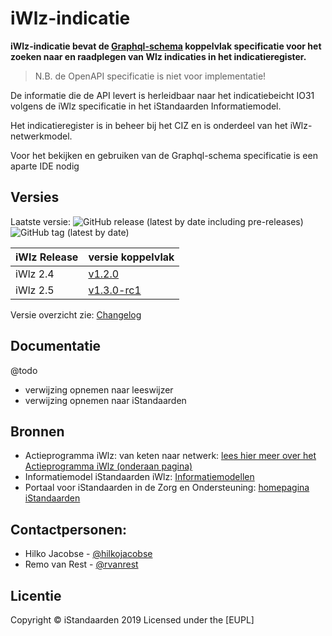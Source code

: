 # iWlz-indicatie
**iWlz-indicatie bevat de [Graphql-schema](/gql-specificatie) koppelvlak specificatie voor het zoeken naar en raadplegen van Wlz indicaties in het indicatieregister.**

> N.B. de OpenAPI specificatie is niet voor implementatie!

De informatie die de API levert is herleidbaar naar het indicatiebeicht IO31 volgens de iWlz specificatie in het iStandaarden Informatiemodel.

Het indicatieregister is in beheer bij het CIZ en is onderdeel van het iWlz-netwerkmodel.

Voor het bekijken en gebruiken van de Graphql-schema specificatie is een aparte IDE nodig
## Versies
Laatste versie: ![GitHub release (latest by date including pre-releases)](https://img.shields.io/github/v/release/iStandaarden/iWlz-indicatie?include_prereleases&style=flat-square) 
![GitHub tag (latest by date)](https://img.shields.io/github/v/tag/iStandaarden/iWlz-indicatie?style=flat-square)

| iWlz Release | versie koppelvlak |
|:-- |:-- |
| iWlz 2.4 | [v1.2.0](https://github.com/iStandaarden/iWlz-indicatie/releases/tag/v1.2) |
| iWlz 2.5 | [v1.3.0-rc1](https://github.com/iStandaarden/iWlz-indicatie/tree/Versie-1.3-rc1)






Versie overzicht zie: [Changelog](CHANGELOG.md)


## Documentatie
@todo
- verwijzing opnemen naar leeswijzer
- verwijzing opnemen naar iStandaarden

## Bronnen
* Actieprogramma iWlz: van keten naar netwerk: [lees hier meer over het Actieprogramma iWlz (onderaan pagina)](https://www.istandaarden.nl/iwlz "Over Actieprogramma iWlz")
* Informatiemodel iStandaarden iWlz: [Informatiemodellen](https://informatiemodel.istandaarden.nl)
* Portaal voor iStandaarden in de
Zorg en Ondersteuning: [homepagina iStandaarden](https://www.istandaarden.nl)

## Contactpersonen:
* Hilko Jacobse - [@hilkojacobse](https://github.com/HilkoJacobse)
* Remo van Rest - [@rvanrest](https://github.com/rvanrest)

## Licentie
Copyright &copy; iStandaarden 2019
Licensed under the [EUPL]
